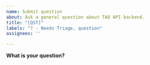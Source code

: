 ```yaml
---
name: Submit question
about: Ask a general question about TAO API backend.
title: "[QST]"
labels: "? - Needs Triage, question"
assignees: ''

---
```


**What is your question?**